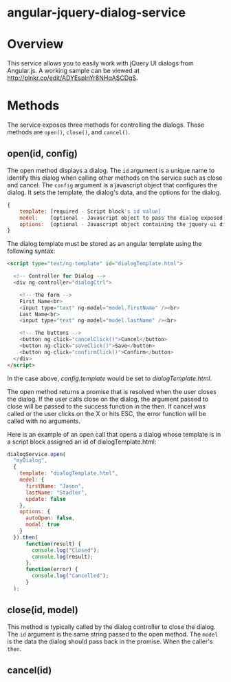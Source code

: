 angular-jquery-dialog-service
=============================

# Overview
This service allows you to easily work with jQuery UI dialogs from Angular.js. A working sample can be viewed at http://plnkr.co/edit/ADYEsplnYr8NHqASCDgS.

# Methods
The service exposes three methods for controlling the dialogs. These methods are `open()`, `close()`, and `cancel()`.

## open(id, config)
The open method displays a dialog. The `id` argument is a unique name to identify this dialog when calling other methods on the service such as close and cancel. The `config` argument is a javascript object that configures the dialog. It sets the template, the dialog's data, and the options for the dialog.

```javascript
{
	template: [required - Script block's id value]
	model:    [optional - Javascript object to pass the dialog exposed as $scope.model to the controller]
	options:  [optional - Javascript object containing the jquery-ui dialog parameters passed ot the dialog (http://api.jqueryui.com/dialog) ]
}
```

The dialog template must be stored as an angular template using the following syntax:

```html
<script type="text/ng-template" id="dialogTemplate.html">

  <!-- Controller for Dialog -->
  <div ng-controller="dialogCtrl">

  	<!-- The form -->
    First Name<br>
    <input type="text" ng-model="model.firstName" /><br>
    Last Name<br>
    <input type="text" ng-model="model.lastName" /><br>

    <!-- The buttons -->
    <button ng-click="cancelClick()">Cancel</button>
    <button ng-click="saveClick()">Save</button>
    <button ng-click="confirmClick()">Confirm</button>
  </div>
</script>
```

In the case above, *config.template* would be set to *dialogTemplate.html*.

The open method returns a promise that is resolved when the user closes the dialog. If the user calls close on the dialog, the argument passed to close will be passed to the success function in the then. If cancel was called or the user clicks on the X or hits ESC, the error function will be called with no arguments.

Here is an example of an open call that opens a dialog whose template is in a script block assigned an id of dialogTemplate.html:

```javascript
dialogService.open(
  "myDialog",
  {
    template: "dialogTemplate.html",
    model: {
      firstName: "Jason",
      lastName: "Stadler",
      update: false
    },
    options: {
      autoOpen: false,
      modal: true
    }
  }).then(
      function(result) {
        console.log("Closed");
        console.log(result);
      },
      function(error) {
        console.log("Cancelled");
      }
  );
```


## close(id, model)

This method is typically called by the dialog controller to close the dialog. The `id` argument is the same string passed to the open method. The `model` is the data the dialog should pass back in the promise. When the caller's `then`. 

## cancel(id)
